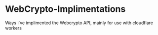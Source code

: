 # WebCrypto-Implimentations
Ways i've implimented the Webcrypto API, mainly for use with cloudflare workers
